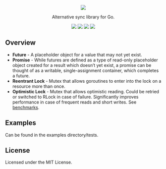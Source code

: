 <p align="center"><img src="./images/async.png" /></p>
<p align="center">Alternative sync library for Go.</p>
<p align="center">
  <a href="https://travis-ci.org/reugn/async"><img src="https://travis-ci.org/reugn/async.svg?branch=master"></a>
  <a href="https://godoc.org/github.com/reugn/async"><img src="https://godoc.org/github.com/reugn/async?status.svg"></a>
  <a href="https://goreportcard.com/report/github.com/reugn/async"><img src="https://goreportcard.com/badge/github.com/reugn/async"></a>
  <a href="https://codecov.io/gh/reugn/async"><img src="https://codecov.io/gh/reugn/async/branch/master/graph/badge.svg"></a>
</p>

## Overview
* **Future** - A placeholder object for a value that may not yet exist.
* **Promise** - While futures are defined as a type of read-only placeholder object created for a result which doesn’t yet exist, a promise can be thought of as a writable, single-assignment container, which completes a future.
* **Reentrant Lock** - Mutex that allows goroutines to enter into the lock on a resource more than once.
* **Optimistic Lock** - Mutex that allows optimistic reading. Could be retried or switched to RLock in case of failure. Significantly improves performance in case of frequent reads and short writes. See [benchmarks](./benchmarks/README.md).

## Examples
Can be found in the examples directory/tests.

## License
Licensed under the MIT License.